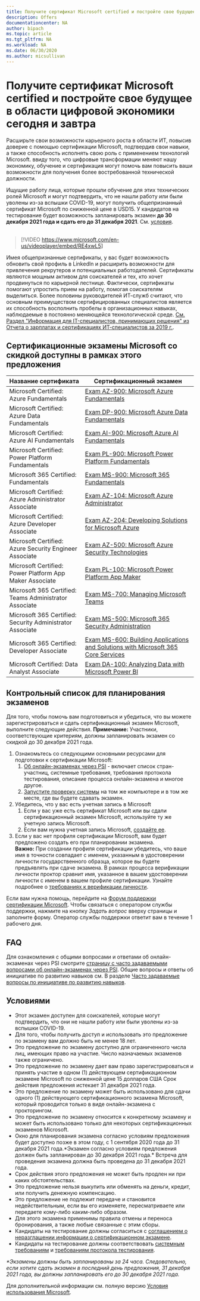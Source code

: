 ```yaml
---
title: Получите сертификат Microsoft certified и постройте свое будущее в области цифровой экономики сегодня и завтра | Microsoft Docs
description: Offers 
documentationcenter: NA 
author: bipach
ms.topic: article
ms.tgt_pltfrm: NA
ms.workload: NA
ms.date: 06/30/2020
ms.author: micsullivan
---
```

# Получите сертификат Microsoft certified и постройте свое будущее в области цифровой экономики сегодня и завтра

Расширьте свои возможности карьерного роста в области ИТ, повысив доверие с помощью сертификации Microsoft, подтвердив свои навыки, а также способность исполнять свою роль с применением технологий Microsoft. ввиду того, что цифровые трансформации меняют нашу экономику, обучение и сертификация могут помочь вам повысить ваши возможности для получения более востребованной технической должности.

Ищущие работу лица, которые прошли обучение для этих технических ролей Microsoft и могут подтвердить, что не нашли работу или были уволены из-за вспышки COVID-19, могут получить общепризнанный сертификат Microsoft по сниженной цене в USD15. У кандидатов на тестирование будет возможность запланировать экзамен **до 30 декабря 2021 года и сдать его до 31 декабря 2021**. См. [условия](#terms-conditions).
<br/>
<br/>

> [!VIDEO https://www.microsoft.com/en-us/videoplayer/embed/RE4xwL5]

Имея общепризнанные сертификаты, у вас будет возможность обновить свой профиль в LinkedIn и расширить возможности для привлечения рекрутеров и потенциальных работодателей. Сертификаты являются мощным активом для соискателей и тех, кто хочет продвинуться по карьерной лестнице. Фактически, сертификаты помогают упростить прием на работу, помогая соискателям выделиться. Более половины руководителей ИТ-служб считают, что основным преимуществом сертифицированных специалистов является их способность восполнить пробелы в организационных навыках, наблюдаемые в постоянно меняющейся технологической среде. [См. Раздел "Информация для IT-специалистов, принимающих решения" из Отчета о зарплатах и сертификациях ИТ-специалистов за 2019 г.](#terms-conditions).

## Сертификационные экзамены Microsoft со скидкой доступны в рамках этого предложения

| Название сертификата | Сертификационный экзамен |
|-|-|
|Microsoft Certified: Azure Fundamentals|[Exam AZ-900: Microsoft Azure Fundamentals](/learn/certifications/exams/az-900)|
|Microsoft Certified: Azure Data Fundamentals|[Exam DP-900: Microsoft Azure Data Fundamentals](/learn/certifications/exams/dp-900)|
|Microsoft Certified: Azure AI Fundamentals|[Exam AI-900: Microsoft Azure AI Fundamentals](/learn/certifications/exams/ai-900)|
|Microsoft Certified: Power Platform Fundamentals|[Exam PL-900: Microsoft Power Platform Fundamentals](/learn/certifications/exams/pl-900)|
|Microsoft 365 Certified: Fundamentals|[Exam MS-900: Microsoft 365 Fundamentals](/learn/certifications/exams/ms-900)|
|Microsoft Certified: Azure Administrator Associate|[Exam AZ-104: Microsoft Azure Administrator](/learn/certifications/exams/az-104)|
|Microsoft Certified: Azure Developer Associate|[Exam AZ-204: Developing Solutions for Microsoft Azure](/learn/certifications/exams/az-204)|
|Microsoft Certified: Azure Security Engineer Associate|[Exam AZ-500: Microsoft Azure Security Technologies](/learn/certifications/exams/az-500)|
|Microsoft Certified: Power Platform App Maker Associate|[Exam PL-100: Microsoft Power Platform App Maker](/learn/certifications/exams/pl-100)|
|Microsoft 365 Certified: Teams Administrator Associate|[Exam MS-700: Managing Microsoft Teams](/learn/certifications/exams/ms-700)|
|Microsoft 365 Certified: Security Administrator Associate|[Exam MS-500: Microsoft 365 Security Administration](/learn/certifications/exams/ms-500)|
|Microsoft 365 Certified: Developer Associate|[Exam MS-600: Building Applications and Solutions with Microsoft 365 Core Services](/learn/certifications/exams/ms-600)|
|Microsoft Certified: Data Analyst Associate|[Exam DA-100: Analyzing Data with Microsoft Power BI](/learn/certifications/exams/da-100)|

## Контрольный список для планирования экзаменов

Для того, чтобы помочь вам подготовиться и убедиться, что вы можете зарегистрироваться и сдать сертификационный экзамен Microsoft, выполните следующие действия. **Примечание:** Участники, соответствующие критериям, должны запланировать экзамен со скидкой до 30 декабря 2021 года.

1. Ознакомьтесь со следующими основными ресурсами для подготовки к сертификации Microsoft:
	1. [Об онлайн-экзаменах через PSI](/learn/certifications/online-exams-psi) - включает список стран-участниц, системные требования, требования протокола тестирования, описание процесса онлайн-экзамена и многое другое.  
	2. [Запустите проверку системы](https://syscheck.bridge.psiexams.com/) на том же компьютере и в том же месте, где вы будете сдавать экзамен.
2. Убедитесь, что у вас есть учетная запись в Microsoft
	1. Если у вас уже есть сертификат Microsoft или вы сдали сертификационный экзамен Microsoft, используйте ту же учетную запись Microsoft.  
	2. Если вам нужна учетная запись Microsoft, [создайте ее](https://account.microsoft.com/account/manage-my-account).
3. Если у вас нет профиля сертификации Microsoft, вам будет предложено создать его при планировании экзамена. <br/>**Важно:** При создании профиля сертификации убедитесь, что ваше имя в точности совпадает с именем, указанным в удостоверении личности государственного образца, которое вы будете предъявлять при сдаче экзамена. В рамках процесса верификации личности проктор сравнит имя, указанное в вашем удостоверении личности с именем в вашем профиле сертификации. Узнайте подробнее о [требованиях к верификации личности](/learn/certifications/online-exams-psi#identity-verification-requirements).

Если вам нужна помощь, перейдите на [Форум поддержки сертификации Microsoft](https://aka.ms/mcpforum). Чтобы связаться с оператором службы поддержки, нажмите на кнопку *Задать вопрос* вверху страницы и заполните форму. Оператор службы поддержки ответит вам в течение 1 рабочего дня.

## FAQ

Для ознакомления с общими вопросами и ответами об онлайн-экзаменах через PSI смотрите [страницу с часто задаваемыми вопросами об онлайн-экзаменах через PSI](/learn/certifications/online-exams-psi#frequently-asked-questions). Общие вопросы и ответы об инициативе по развитию навыков см. В разделе [Часто задаваемые вопросы по инициативе по развитию навыков](https://aka.ms/JobSeekerFAQ).

## <a name="terms-conditions"></a> Условиями

- Этот экзамен доступен для соискателей, которые могут подтвердить, что они не нашли работу или были уволены из-за вспышки COVID-19.
- Для того, чтобы получить доступ и использовать это предложение по экзамену вам должно быть не менее 18 лет.
- Это предложение по экзамену доступно для ограниченного числа лиц, имеющих право на участие. Число назначаемых экзаменов также ограничено.
- Это предложение по экзамену дает вам право зарегистрироваться и принять участие в одном (1) действующем сертификационном экзамене Microsoft по сниженной цене 15 долларов США Срок действия предложения истекает 31 декабря 2021 года.
- Это предложение по экзамену может быть использовано для сдачи одного (1) действующего сертификационного экзамена Microsoft, который проводится только в виде онлайн-экзамена с прокторингом.
- Это предложение по экзамену относится к конкретному экзамену и может быть использовано только для некоторых сертификационных экзаменов Microsoft.
- Окно для планирования экзамена согласно условиям предложения будет доступно позже в этом году, с 1 сентября 2020 года до 31 декабря 2021 года.&#42;Экзамен согласно условиям предложения должен быть запланирован до 30 декабря 2021 года.&#42; Встреча для проведения экзамена должна быть проведена до 31 декабря 2021 года.
- Срок действия этого предложения не может быть продлен ни при каких обстоятельствах.
- Это предложение нельзя выкупить или обменять на деньги, кредит, или получить денежную компенсацию.
- Это предложение не подлежит передаче и становится недействительным, если вы его изменяете, пересматриваете или передаете кому-либо каким-либо образом.
- Для этого экзамена применимы правила отмены и переноса бронирования, а также любые связанные с этим сборы.
- Кандидаты на тестирование должны согласиться с [соглашением о неразглашении информации о сертификационном экзамене](/learn/certifications/certification-exam-policies#non-disclosure-agreement).
- Кандидаты на тестирование должны соответствовать [системным требованиям](/learn/certifications/online-exams-psi#system-requirements) и [требованиям протокола тестирования](/learn/certifications/online-exams-psi#testing-protocol-requirements).


*&#42;Экзамены должны быть запланированы за 24 часа. Следовательно, если хотите сдать экзамен в последний день предложения, 31 декабря 2021 года, вы должны запланировать его до 30 декабря 2021 года.*

Для дополнительной информации см. полную версию [Условия использования Microsoft](https://www.microsoft.com/en-us/legal/intellectualproperty/copyright/default.aspx).
